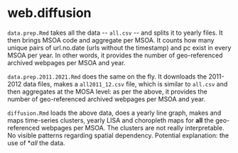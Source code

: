 # web.diffusion

`data.prep.Rmd` takes all the data -- `all.csv` -- and splits it to yearly files.
It then brings MSOA code and aggregate per MSOA.
It counts how many unique pairs of url.no.date (urls without the timestamp) and 
pc exist in every MSOA per year. 
In other words, it provides the number of geo-referenced archived webpages per 
MSOA and year.

`data.prep.2011.2021.Rmd` does the same on the fly.
It downloads the $2011$-$2012$ data files, makes a `all2011_12.csv` file, which is
similar to `all.csv` and then aggregates at the MOSA level:
as per the above, it provides the number of geo-referenced archived webpages per 
MSOA and year.

`diffusion.Rmd` loads the above data, does a yearly line graph, makes and maps time-series
clusters, yearly LISA and choropleth maps for **all** the geo-referenced webpages
per MSOA.
The clusters are not really interpretable.
No visible patterns regarding spatial dependency.
Potential explanation: the use of **all* the data.


 